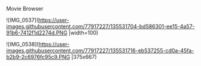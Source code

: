 Movie Browser

![IMG_0537](https://user-images.githubusercontent.com/77917227/135531704-bd586301-ee15-4a57-91b6-7412f1d2274d.PNG |width=100)


![IMG_0538](https://user-images.githubusercontent.com/77917227/135531716-eb537255-cd0a-45fa-b2b9-2c6976fc95c9.PNG |375x667)

